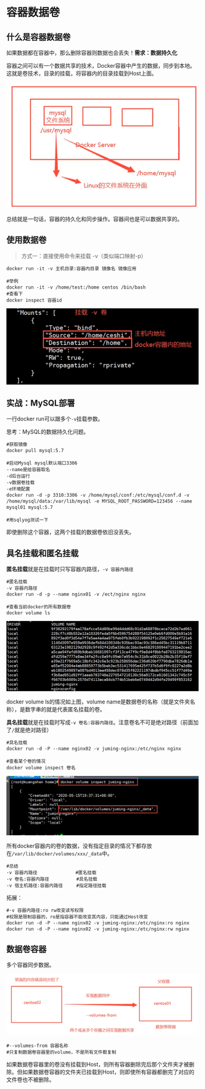 # 容器数据卷

## 什么是容器数据卷

如果数据都在容器中，那么删除容器则数据也会丢失！**需求：数据持久化**

容器之间可以有一个数据共享的技术，Docker容器中产生的数据，同步到本地。这就是卷技术，目录的挂载，将容器内的目录挂载到Host上面。

![image-20210831113350899](./images/006.png)

总结就是一句话，容器的持久化和同步操作。容器间也是可以数据共享的。



## 使用数据卷

> 方式一：直接使用命令来挂载 -v（类似端口映射-p）

```shell
docker run -it -v 主机目录:容器内目录 镜像名 镜像应用

#举例
docker run -it -v /home/test:/home centos /bin/bash
#查看下
docker inspect 容器id
```

![image-20210831113812176](./images/007.png)



## 实战：MySQL部署

一行docker run可以跟多个``-v``挂载参数。

思考：MySQL的数据持久化问题。

```shell
#获取镜像
docker pull mysql:5.7

#启动Mysql mysql默认端口3306 
--name是给容器取名 
-d后台运行 
-v数据卷挂载 
-e环境配置
docker run -d -p 3310:3306 -v /home/mysql/conf:/etc/mysql/conf.d -v /home/mysql/data:/var/lib/mysql -e MYSQL_ROOT_PASSWORD=123456 --name mysql01 mysql:5.7

#用sqlyog测试一下
```

即使删除这个容器，这两个挂载的数据卷依旧没丢失。



## 具名挂载和匿名挂载

**匿名挂载**就是在挂载时只写容器内路径，``-v 容器内路径``

```shell
#匿名挂载
-v 容器内路径
docker run -d -p --name nginx01 -v /ect/nginx nginx

#查看当前docker的所有数据卷
docker volume ls
```

![image-20210831163150435](./images/008.png)

docker volume ls的情况如上图，volume name是数据卷的名称（就是文件夹名称），是数字串的就是代表匿名挂载的卷。



**具名挂载**就是在挂载时写成``-v 卷名:容器内路径``。注意卷名不可是绝对路径（前面加了`/`就是绝对路径）

```shell
#具名挂载
docker run -d -P --name nginx02 -v juming-nginx:/etc/nginx nginx

#查看某个卷的情况
docker volume inspect 卷名
```

![image-20210831163610757](./images/009.png)

所有docker容器内的卷的数据，没有指定目录的情况下都存放在``/var/lib/docker/volumes/xxx/_data``中。



```shell
#总结
-v 容器内路径		      #匿名挂载
-v 卷名:容器内路径			 #具名挂载
-v 宿主机路径:容器内路径	   #指定路径挂载
```

拓展：

```shell
#-v 容器内路径:ro rw改变读写权限
#权限是限制容器的，ro是指容器不能改变其内容，只能通过Host改变
docker run -d -P --name nginx02 -v juming-nginx:/etc/nginx:ro nginx
docker run -d -P --name nginx02 -v juming-nginx:/etc/nginx:rw nginx
```



## 数据卷容器

多个容器同步数据。

![image-20210831182301024](./images/010.png)

```shell
#--volumes-from 容器名称
#只复制数据卷容器里的volume，不是所有文件都复制
```

如果数据卷容器里的卷没有挂载到Host，则所有容器删除完后那个文件夹才被删除。但如果数据卷容器的文件夹已挂载到Host，则即使所有容器都删完了对应的文件卷也不被删除。
